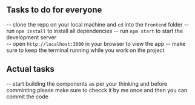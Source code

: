 ## Tasks to do for everyone 

-- clone the repo on your local machine and `cd` into the `Frontend` folder
-- run `npm install` to install all dependencies
-- run `npm start` to start the development server  
-- open `http://localhost:3000` in your browser to view the app
-- make sure to keep the terminal running while you work on the project


## Actual tasks
 -- start building the components as per your thinking and before comminting please make sure to checck it by me once and then you can commit the code 
